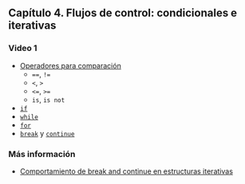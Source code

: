 ## Capítulo 4. Flujos de control: condicionales e iterativas

### Video 1

- [Operadores para comparación](https://docs.python.org/3/library/stdtypes.html#comparisons)
    - `==`, `!=`
    - `<`, `>`
    - `<=`, `>=`
    - `is`, `is not`
- [`if`](https://docs.python.org/3/reference/compound_stmts.html#the-if-statement)
- [`while`](https://docs.python.org/3/reference/compound_stmts.html#the-while-statement)
- [`for`](https://docs.python.org/3/reference/compound_stmts.html#the-for-statement)
- [`break`](https://docs.python.org/3/reference/simple_stmts.html#break) y [`continue`](https://docs.python.org/3/reference/simple_stmts.html#continue)

### Más información

- [Comportamiento de break and continue en estructuras iterativas](https://docs.python.org/3/tutorial/controlflow.html#break-and-continue-statements-and-else-clauses-on-loops)
